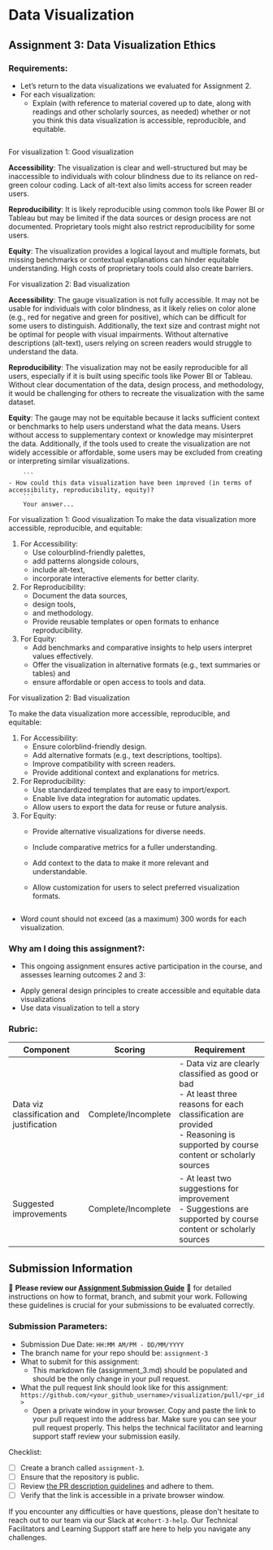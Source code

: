 # Data Visualization

## Assignment 3: Data Visualization Ethics

### Requirements:
- Let’s return to the data visualizations we evaluated for Assignment 2.  
- For each visualization: 
    - Explain (with reference to material covered up to date, along with readings and other scholarly sources, as needed) whether or not you think this data visualization is accessible, reproducible, and equitable. 
        ```
For visualization 1: Good visualization

**Accessibility**: 
The visualization is clear and well-structured but may be inaccessible to individuals with colour blindness due to its reliance on red-green colour coding. Lack of alt-text also limits access for screen reader users.

**Reproducibility**:
It is likely reproducible using common tools like Power BI or Tableau but may be limited if the data sources or design process are not documented. Proprietary tools might also restrict reproducibility for some users.

**Equity**:
The visualization provides a logical layout and multiple formats, but missing benchmarks or contextual explanations can hinder equitable understanding. High costs of proprietary tools could also create barriers.



For visualization 2: Bad visualization

**Accessibility**:
The gauge visualization is not fully accessible. It may not be usable for individuals with color blindness, as it likely relies on color alone (e.g., red for negative and green for positive), which can be difficult for some users to distinguish. Additionally, the text size and contrast might not be optimal for people with visual impairments. Without alternative descriptions (alt-text), users relying on screen readers would struggle to understand the data.

**Reproducibility**:
The visualization may not be easily reproducible for all users, especially if it is built using specific tools like Power BI or Tableau. Without clear documentation of the data, design process, and methodology, it would be challenging for others to recreate the visualization with the same dataset.

**Equity**:
The gauge may not be equitable because it lacks sufficient context or benchmarks to help users understand what the data means. Users without access to supplementary context or knowledge may misinterpret the data. Additionally, if the tools used to create the visualization are not widely accessible or affordable, some users may be excluded from creating or interpreting similar visualizations.








        ```
    - How could this data visualization have been improved (in terms of accessibility, reproducibility, equity)?  
        ```
        Your answer...
For visualization 1: Good visualization
To make the data visualization more accessible, reproducible, and equitable:

1. For Accessibility:
     - Use colourblind-friendly palettes,
     - add patterns alongside colours,
     - include alt-text,
     - incorporate interactive elements for better clarity.
2. For Reproducibility:
     - Document the data sources,
     - design tools,
     - and methodology.
     - Provide reusable templates or open formats to enhance reproducibility.
4. For Equity:
     - Add benchmarks and comparative insights to help users interpret values effectively.
     - Offer the visualization in alternative formats (e.g., text summaries or tables) and
     - ensure affordable or open access to tools and data.

        
For visualization 2: Bad visualization
        
To make the data visualization more accessible, reproducible, and equitable:
1.	For Accessibility:
    - Ensure colorblind-friendly design.
    - Add alternative formats (e.g., text descriptions, tooltips).
    - Improve compatibility with screen readers.
    - Provide additional context and explanations for metrics.
2.	For Reproducibility:
    - Use standardized templates that are easy to import/export.
    - Enable live data integration for automatic updates.
    - Allow users to export the data for reuse or future analysis.
3.	For Equity:
     - Provide alternative visualizations for diverse needs.
     - Include comparative metrics for a fuller understanding.
     - Add context to the data to make it more relevant and understandable.
     - Allow customization for users to select preferred visualization formats.

        ```

- Word count should not exceed (as a maximum) 300 words for each visualization. 

### Why am I doing this assignment?:
- This ongoing assignment ensures active participation in the course, and assesses learning outcomes 2 and 3:  
* Apply general design principles to create accessible and equitable data visualizations
* Use data visualization to tell a story

### Rubric:
| Component               | Scoring   | Requirement                                                 |
|-------------------------|-----------|-------------------------------------------------------------|
| Data viz classification and justification | Complete/Incomplete | - Data viz are clearly classified as good or bad<br />- At least three reasons for each classification are provided<br />- Reasoning is supported by course content or scholarly sources |
| Suggested improvements  | Complete/Incomplete | - At least two suggestions for improvement<br />- Suggestions are supported by course content or scholarly sources |

## Submission Information

🚨 **Please review our [Assignment Submission Guide](https://github.com/UofT-DSI/onboarding/blob/main/onboarding_documents/submissions.md)** 🚨 for detailed instructions on how to format, branch, and submit your work. Following these guidelines is crucial for your submissions to be evaluated correctly.

### Submission Parameters:
* Submission Due Date: `HH:MM AM/PM - DD/MM/YYYY`
* The branch name for your repo should be: `assignment-3`
* What to submit for this assignment:
    * This markdown file (assignment_3.md) should be populated and should be the only change in your pull request.
* What the pull request link should look like for this assignment: `https://github.com/<your_github_username>/visualization/pull/<pr_id>`
    * Open a private window in your browser. Copy and paste the link to your pull request into the address bar. Make sure you can see your pull request properly. This helps the technical facilitator and learning support staff review your submission easily.

Checklist:
- [ ] Create a branch called `assignment-3`.
- [ ] Ensure that the repository is public.
- [ ] Review [the PR description guidelines](https://github.com/UofT-DSI/onboarding/blob/main/onboarding_documents/submissions.md#guidelines-for-pull-request-descriptions) and adhere to them.
- [ ] Verify that the link is accessible in a private browser window.

If you encounter any difficulties or have questions, please don't hesitate to reach out to our team via our Slack at `#cohort-3-help`. Our Technical Facilitators and Learning Support staff are here to help you navigate any challenges.
